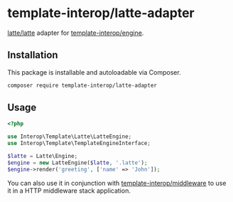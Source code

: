 # template-interop/latte-adapter

[latte/latte](https://github.com/nette/latte) adapter for [template-interop/engine](https://github.com/template-interop/engine).

## Installation

This package is installable and autoloadable via Composer.

```sh
composer require template-interop/latte-adapter
```

## Usage

```php
<?php

use Interop\Template\Latte\LatteEngine;
use Interop\Template\TemplateEngineInterface;

$latte = Latte\Engine;
$engine = new LatteEngine($latte, '.latte');
$engine->render('greeting', ['name' => 'John']);
```

You can also use it in conjunction with [template-interop/middleware](https://github.com/template-interop/middleware)
to use it in a HTTP middleware stack application.
